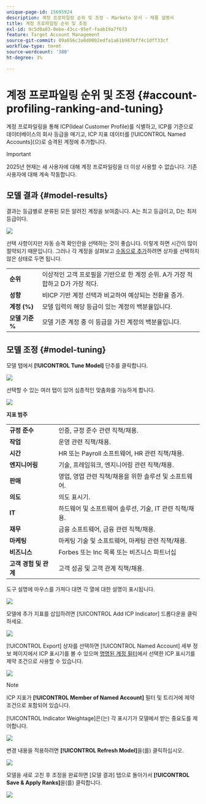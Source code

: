 ```yaml
---
unique-page-id: 15695924
description: 계정 프로파일링 순위 및 조정 - Marketo 문서 - 제품 설명서
title: 계정 프로파일링 순위 및 조정
exl-id: 9c5d0a03-0ebe-43cc-95ef-faab19a7f673
feature: Target Account Management
source-git-commit: 09a656c3a0d0002edfa1a61b987bff4c1dff33cf
workflow-type: tm+mt
source-wordcount: '380'
ht-degree: 3%

---
```


# 계정 프로파일링 순위 및 조정 {#account-profiling-ranking-and-tuning}

계정 프로파일링을 통해 ICP(Ideal Customer Profile)를 식별하고, ICP를 기준으로 데이터베이스의 회사 등급을 매기고, ICP 지표 데이터를 [!UICONTROL Named Accounts]&#x200B;(으)로 승격된 계정에 추가합니다.

>[!IMPORTANT]
>
>2025년 현재는 새 사용자에 대해 계정 프로파일링을 더 이상 사용할 수 없습니다. 기존 사용자에 대해 계속 작동합니다.

## 모델 결과 {#model-results}

결과는 등급별로 분류된 모든 알려진 계정을 보여줍니다. A는 최고 등급이고, D는 최저 등급이다.

![](assets/results.png)

선택 사항이지만 자동 승격 확인란을 선택하는 것이 좋습니다. 이렇게 하면 시간이 많이 절약되기 때문입니다. 그러나 각 계정을 살펴보고 [수동으로 추가](/help/marketo/product-docs/target-account-management/target/named-accounts/discover-accounts.md#discover-crm-accounts)하려면 상자를 선택하지 않은 상태로 두면 됩니다.

<table>
 <tbody>
  <tr>
   <td><strong><span class="uicontrol">순위</span></strong></td>
   <td>
    <div>
      이상적인 고객 프로필을 기반으로 한 계정 순위. A가 가장 적합하고 D가 가장 적다.
    </div></td>
  </tr>
  <tr>
   <td><strong><span class="uicontrol">성향</span></strong></td>
   <td>
    <div>
      비ICP 기반 계정 선택과 비교하여 예상되는 전환율 증가.
    </div></td>
  </tr>
  <tr>
   <td><strong><span class="uicontrol">계정 (%)</span></strong></td>
   <td>
    <div>
      모델 입력의 해당 등급이 있는 계정의 백분율입니다.
    </div></td>
  </tr>
  <tr>
   <td><strong><span class="uicontrol">모델 기준 %</span></strong></td>
   <td>
    <div>
      모델 기준 계정 중 이 등급을 가진 계정의 백분율입니다.
    </div></td>
  </tr>
 </tbody>
</table>

## 모델 조정 {#model-tuning}

모델 탭에서 **[!UICONTROL Tune Model]** 단추를 클릭합니다.

![](assets/two.png)

선택할 수 있는 여러 탭이 있어 심층적인 맞춤화를 가능하게 합니다.

![](assets/tuning-page.png)

**지표 범주**

<table>
 <tbody>
  <tr>
   <td><strong><span class="uicontrol">규정 준수</span></strong></td>
   <td>
    <div>
      인증, 규정 준수 관련 직책/채용.
    </div></td>
  </tr>
  <tr>
   <td><strong><span class="uicontrol">작업</span></strong></td>
   <td>
    <div>
      운영 관련 직책/채용.
    </div></td>
  </tr>
  <tr>
   <td><strong><span class="uicontrol">시간</span></strong></td>
   <td>
    <div>
      HR 또는 Payroll 소프트웨어, HR 관련 직책/채용.
    </div></td>
  </tr>
  <tr>
   <td><strong><span class="uicontrol">엔지니어링</span></strong></td>
   <td>
    <div>
      기술, 프레임워크, 엔지니어링 관련 직책/채용.
    </div></td>
  </tr>
  <tr>
   <td><strong><span class="uicontrol">판매</span></strong></td>
   <td>
    <div>
      영업, 영업 관련 직책/채용을 위한 솔루션 및 소프트웨어.
    </div></td>
  </tr>
  <tr>
   <td><strong><span class="uicontrol">의도</span></strong></td>
   <td>
    <div>
      의도 표시기.
    </div></td>
  </tr>
  <tr>
   <td><strong><span class="uicontrol">IT</span></strong></td>
   <td>
    <div>
      하드웨어 및 소프트웨어 솔루션, 기술, IT 관련 직책/채용.
    </div></td>
  </tr>
  <tr>
   <td><strong><span class="uicontrol">재무</span></strong></td>
   <td>
    <div>
      금융 소프트웨어, 금융 관련 직책/채용.
    </div></td>
  </tr>
  <tr>
   <td><strong><span class="uicontrol">마케팅</span></strong></td>
   <td>
    <div>
      마케팅 기술 및 소프트웨어, 마케팅 관련 직책/채용.
    </div></td>
  </tr>
  <tr>
   <td><strong><span class="uicontrol">비즈니스</span></strong></td>
   <td>
    <div>
      Forbes 또는 Inc 목록 또는 비즈니스 파트너십
    </div></td>
  </tr>
  <tr>
   <td><strong><span class="uicontrol">고객 경험 및 관계</span></strong></td>
   <td>
    <div>
      고객 성공 및 고객 관계 직책/채용.
    </div></td>
  </tr>
 </tbody>
</table>

도구 설명에 마우스를 가져다 대면 각 열에 대한 설명이 표시됩니다.

![](assets/tool-tip.png)

모델에 추가 지표를 삽입하려면 [!UICONTROL Add ICP Indicator] 드롭다운을 클릭하세요.

![](assets/add-icp.png)

[!UICONTROL Export] 상자를 선택하면 [!UICONTROL Named Account] 세부 정보 페이지에서 ICP 표시기를 볼 수 있으며 [명명된 계정 필터](/help/marketo/product-docs/target-account-management/engage/account-filters.md)에서 선택한 ICP 표시기를 제약 조건으로 사용할 수 있습니다.

![](assets/export.png)

>[!NOTE]
>
>ICP 지표가 **[!UICONTROL Member of Named Account]** 필터 및 트리거에 제약 조건으로 포함되어 있습니다.

[!UICONTROL Indicator Weightage]은(는) 각 표시기가 모델에서 받는 중요도를 제어합니다.

![](assets/weightage.png)

변경 내용을 적용하려면 **[!UICONTROL Refresh Model]**&#x200B;을(를) 클릭하십시오.

![](assets/refresh-button.png)

모델을 새로 고친 후 조정을 완료하면 [모델 결과] 탭으로 돌아가서 **[!UICONTROL Save & Apply Ranks]**&#x200B;을(를) 클릭합니다.

![](assets/ranks.png)
